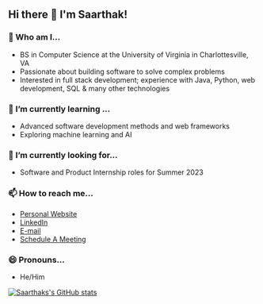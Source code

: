 ## Hi there 👋 I'm Saarthak!

### 🔭 Who am I...
- BS in Computer Science at the University of Virginia in Charlottesville, VA
- Passionate about building software to solve complex problems
- Interested in full stack development; experience with Java, Python, web development, SQL & many other technologies

### 🌱 I’m currently learning ...
- Advanced software development methods and web frameworks
- Exploring machine learning and AI

### 👀 I’m currently looking for...
- Software and Product Internship roles for Summer 2023

### 📫 How to reach me...
- [Personal Website](https://saarthak2002.github.io/personal-website/)
- [LinkedIn](https://www.linkedin.com/in/saarthak-gupta/)
- [E-mail](mailto:saarthakvir@gmail.com)
- [Schedule A Meeting](https://calendly.com/saarthakgupta/30min)

### 😄 Pronouns...
- He/Him

[![Saarthaks's GitHub stats](https://github-readme-stats.vercel.app/api?username=saarthak2002)](https://github.com/anuraghazra/github-readme-stats)

